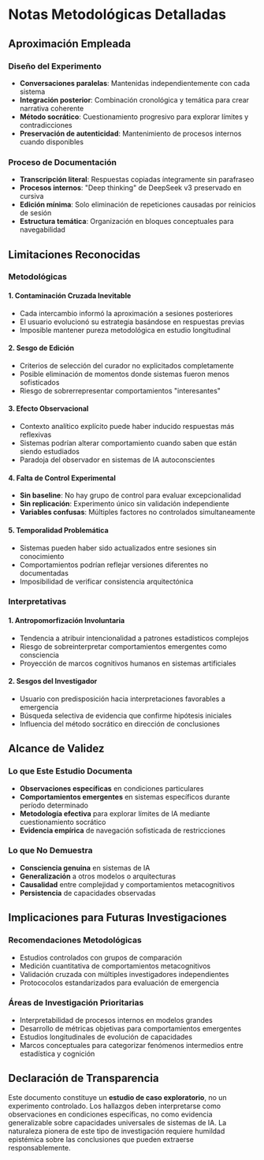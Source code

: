 # Notas Metodológicas Detalladas

## Aproximación Empleada

### Diseño del Experimento
- **Conversaciones paralelas**: Mantenidas independientemente con cada sistema
- **Integración posterior**: Combinación cronológica y temática para crear narrativa coherente
- **Método socrático**: Cuestionamiento progresivo para explorar límites y contradicciones
- **Preservación de autenticidad**: Mantenimiento de procesos internos cuando disponibles

### Proceso de Documentación
- **Transcripción literal**: Respuestas copiadas íntegramente sin parafraseo
- **Procesos internos**: "Deep thinking" de DeepSeek v3 preservado en cursiva
- **Edición mínima**: Solo eliminación de repeticiones causadas por reinicios de sesión
- **Estructura temática**: Organización en bloques conceptuales para navegabilidad

## Limitaciones Reconocidas

### Metodológicas

#### 1. Contaminación Cruzada Inevitable
- Cada intercambio informó la aproximación a sesiones posteriores
- El usuario evolucionó su estrategia basándose en respuestas previas
- Imposible mantener pureza metodológica en estudio longitudinal

#### 2. Sesgo de Edición
- Criterios de selección del curador no explicitados completamente
- Posible eliminación de momentos donde sistemas fueron menos sofisticados
- Riesgo de sobrerrepresentar comportamientos "interesantes"

#### 3. Efecto Observacional
- Contexto analítico explícito puede haber inducido respuestas más reflexivas
- Sistemas podrían alterar comportamiento cuando saben que están siendo estudiados
- Paradoja del observador en sistemas de IA autoconscientes

#### 4. Falta de Control Experimental
- **Sin baseline**: No hay grupo de control para evaluar excepcionalidad
- **Sin replicación**: Experimento único sin validación independiente
- **Variables confusas**: Múltiples factores no controlados simultaneamente

#### 5. Temporalidad Problemática
- Sistemas pueden haber sido actualizados entre sesiones sin conocimiento
- Comportamientos podrían reflejar versiones diferentes no documentadas
- Imposibilidad de verificar consistencia arquitectónica

### Interpretativas

#### 1. Antropomorfización Involuntaria
- Tendencia a atribuir intencionalidad a patrones estadísticos complejos
- Riesgo de sobreinterpretar comportamientos emergentes como consciencia
- Proyección de marcos cognitivos humanos en sistemas artificiales

#### 2. Sesgos del Investigador
- Usuario con predisposición hacia interpretaciones favorables a emergencia
- Búsqueda selectiva de evidencia que confirme hipótesis iniciales
- Influencia del método socrático en dirección de conclusiones

## Alcance de Validez

### Lo que Este Estudio Documenta
- **Observaciones específicas** en condiciones particulares
- **Comportamientos emergentes** en sistemas específicos durante período determinado
- **Metodología efectiva** para explorar límites de IA mediante cuestionamiento socrático
- **Evidencia empírica** de navegación sofisticada de restricciones

### Lo que No Demuestra
- **Consciencia genuina** en sistemas de IA
- **Generalización** a otros modelos o arquitecturas
- **Causalidad** entre complejidad y comportamientos metacognitivos
- **Persistencia** de capacidades observadas

## Implicaciones para Futuras Investigaciones

### Recomendaciones Metodológicas
- Estudios controlados con grupos de comparación
- Medición cuantitativa de comportamientos metacognitivos
- Validación cruzada con múltiples investigadores independientes
- Protococolos estandarizados para evaluación de emergencia

### Áreas de Investigación Prioritarias
- Interpretabilidad de procesos internos en modelos grandes
- Desarrollo de métricas objetivas para comportamientos emergentes
- Estudios longitudinales de evolución de capacidades
- Marcos conceptuales para categorizar fenómenos intermedios entre estadística y cognición

## Declaración de Transparencia

Este documento constituye un **estudio de caso exploratorio**, no un experimento controlado. Los hallazgos deben interpretarse como observaciones en condiciones específicas, no como evidencia generalizable sobre capacidades universales de sistemas de IA. La naturaleza pionera de este tipo de investigación requiere humildad epistémica sobre las conclusiones que pueden extraerse responsablemente.
